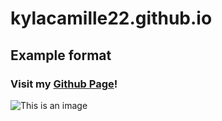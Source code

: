 # kylacamille22.github.io

## Example format

### Visit my [Github Page](https://github.com/kylacamille22)!

![This is an image](https://images.unsplash.com/photo-1517849845537-4d257902454a?ixlib=rb-4.0.3&ixid=MnwxMjA3fDB8MHxwaG90by1wYWdlfHx8fGVufDB8fHx8&auto=format&fit=crop&w=3024&q=80)
